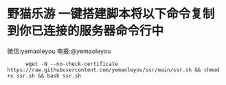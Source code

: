 # 野猫乐游 一键搭建脚本将以下命令复制到你已连接的服务器命令行中
 微信:yemaoleyou
 电报:@yemaoleyou
 
 
          wget -N --no-check-certificate https://raw.githubusercontent.com/yemaoleyou/ssr/main/ssr.sh && chmod +x ssr.sh && bash ssr.sh
